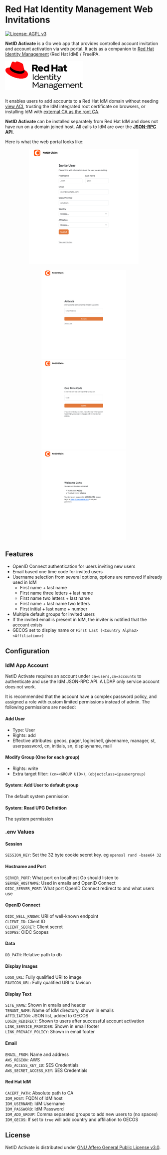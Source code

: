# Red Hat Identity Management Web Invitations 

 [![License: AGPL v3](https://img.shields.io/badge/License-AGPL_v3-blue.svg)](https://www.gnu.org/licenses/agpl-3.0)

**NetID Activate** is a Go web app that provides controlled account invitation 
and account activation via web portal. It acts as a companion to 
[Red Hat Identity Management](https://docs.redhat.com/en/documentation/red_hat_enterprise_linux/10/html/planning_identity_management/index) (Red Hat IdM) / FreeIPA.

<img src="docs/img/redHat_IdentityManagement_mb.png" width="250" style="padding-bottom:10px">

It enables users to add accounts to a Red Hat IdM domain without needing 
[view ACI](https://docs.redhat.com/en/documentation/red_hat_enterprise_linux/8/html/configuring_and_managing_identity_management/access-control-in-idm_configuring-and-managing-idm#access-control-instructions-in-idm_access-control-in-idm), trusting the IdM integrated root certificate on browsers, or installing IdM 
with [external CA as the root CA](https://docs.redhat.com/en/documentation/red_hat_enterprise_linux/10/html/installing_identity_management/installing-an-idm-server-with-integrated-dns-with-an-external-ca-as-the-root-ca).

**NetID Activate** can be installed separately from Red Hat IdM and does not have 
run on a domain joined host. All calls to IdM are over the **[JSON-RPC](https://wikipedia.org/wiki/JSON-RPC) API**.

<!-- 850 900 -->

Here is what the web portal looks like:

<p align="center">
    <img src="docs/img/02_invite.png" width="350">
</p>

<p align="center">
    <img src="docs/img/01_landing.png" width="270">
    <img src="docs/img/03_claim_01.png" width="270">
    <img src="docs/img/03_claim_03.png" width="270">
</p>

## Features

- OpenID Connect authentication for users inviting new users
- Email based one time code for invited users
- Username selection from several options, options are removed if already used in IdM
    - First name + last name
    - First name three letters + last name
    - First name two letters + last name
    - First name + last name two letters
    - First initial + last name + number
- Multiple default groups for invited users  
- If the invited email is present in IdM, the inviter is notified that 
the account exists
- GECOS set to display name or `First Last (<Country Alpha3> <Affiliation>)`

## Configuration

### IdM App Account  

NetID Activate requires an account under `cn=users,cn=accounts` to authenticate 
and use the IdM JSON-RPC API. A LDAP only service account does not work. 

It is recommended that the account have a complex password policy, and 
assigned a role with custom limited permissions instead of admin. The following 
permissions are needed:

#### Add User
- Type: User
- Rights: add
- Effective attributes: gecos, pager, loginshell, givenname, manager, st, userpassword, cn, initials, sn, displayname, mail

#### Modify Group (One for each group)
- Rights: write 
- Extra target filter: `(cn=<GROUP UID>)`, `(objectclass=ipausergroup)`

#### System: Add User to default group
The default system permission

#### System: Read UPG Definition
The system permission


### .env Values

#### Session 
`SESSION_KEY`: Set the 32 byte cookie secret key. eg `openssl rand -base64 32`  

#### Hostname and Port
`SERVER_PORT`: What port on localhost Go should listen to  
`SERVER_HOSTNAME`: Used in emails and OpenID Connect    
`OIDC_SERVER_PORT`: What port OpenID Connect redirect to and what users use  

#### OpenID Connect
`OIDC_WELL_KNOWN`: URI of well-known endpoint    
`CLIENT_ID`: Client ID  
`CLIENT_SECRET`: Client secret   
`SCOPES`: OIDC Scopes  

#### Data
`DB_PATH`: Relative path to db  

#### Display Images
`LOGO_URL`: Fully qualified URI to image  
`FAVICON_URL`: Fully qualified URI to favicon   

#### Display Text 
`SITE_NAME`: Shown in emails and header   
`TENANT_NAME`: Name of IdM directory, shown in emails  
`AFFILIATION`: JSON list, added to GECOS   
`LOGIN_REDIRECT`: Shown to users after successful account activation  
`LINK_SERVICE_PROVIDER`: Shown in email footer  
`LINK_PRIVACY_POLICY`: Shown in email footer  

#### Email 
`EMAIL_FROM`: Name and address  
`AWS_REGION`: AWS  
`AWS_ACCESS_KEY_ID`: SES Credentials  
`AWS_SECRET_ACCESS_KEY`: SES Credentials  

#### Red Hat IdM 
`CACERT_PATH`: Absolute path to CA  
`IDM_HOST`: FQDN of IdM host  
`IDM_USERNAME`: IdM Username  
`IDM_PASSWORD`: IdM Password  
`IDM_ADD_GROUP`: Comma separated groups to add new users to (no spaces)  
`IDM_GECOS`: If set to `true` will add country and affiliation to GECOS  


## License  

NetID Activate is distributed under [GNU Affero General Public License v3.0](https://www.gnu.org/licenses/agpl-3.0.txt).

